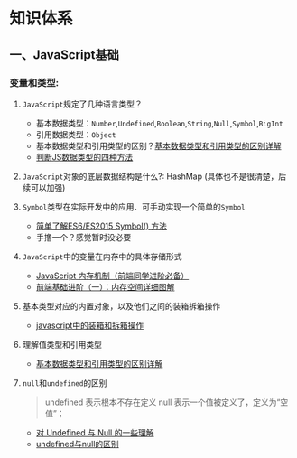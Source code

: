 # 知识体系
## 一、JavaScript基础


### 变量和类型:
1. `JavaScript`规定了几种语言类型？
    - 基本数据类型：`Number`,`Undefined`,`Boolean`,`String`,`Null`,`Symbol`,`BigInt`
    - 引用数据类型：`Object`
    - 基本数据类型和引用类型的区别？[基本数据类型和引用类型的区别详解](https://segmentfault.com/a/1190000008472264#articleHeader1)
    - [判断JS数据类型的四种方法](https://www.cnblogs.com/onepixel/p/5126046.html)
2. `JavaScript`对象的底层数据结构是什么?: HashMap (具体也不是很清楚，后续可以加强)
3. `Symbol`类型在实际开发中的应用、可手动实现一个简单的`Symbol`
    - [简单了解ES6/ES2015 Symbol() 方法](https://www.zhangxinxu.com/wordpress/2018/04/known-es6-symbol-function/)
    - 手撸一个？感觉暂时没必要
4. `JavaScript`中的变量在内存中的具体存储形式
    - [JavaScript 内存机制（前端同学进阶必备）](https://juejin.im/post/5b10ba336fb9a01e66164346)
    - [前端基础进阶（一）：内存空间详细图解](https://www.jianshu.com/p/996671d4dcc4)
5. 基本类型对应的内置对象，以及他们之间的装箱拆箱操作
    - [javascript中的装箱和拆箱操作](https://www.cnblogs.com/wenber/p/3628944.html)
6. 理解值类型和引用类型
    - [基本数据类型和引用类型的区别详解](https://segmentfault.com/a/1190000008472264#articleHeader1)
7. `null`和`undefined`的区别

    > undefined 表示根本不存在定义
    > null 表示一个值被定义了，定义为“空值”；

    - [对 Undefined 与 Null 的一些理解](https://www.cnblogs.com/onepixel/p/7337248.html)
    - [undefined与null的区别](http://www.ruanyifeng.com/blog/2014/03/undefined-vs-null.html)
    
<!-- 2. 原型和原型链
    - [JavaScript深入之从原型到原型链](https://github.com/mqyqingfeng/Blog/issues/2)
3. 作用域和闭包
    - [JavaScript深入之词法作用域和动态作用域](https://github.com/mqyqingfeng/Blog/issues/3)
    - [JavaScript深入之闭包](https://github.com/mqyqingfeng/Blog/issues/9)
4. js执行机制
    - [这一次，彻底弄懂 JavaScript 执行机制](https://juejin.im/post/59e85eebf265da430d571f89)
5. 内存机制:
    - [JavaScript 内存机制（前端同学进阶必备）](https://juejin.im/post/5b10ba336fb9a01e66164346)
6. 语法和API -->